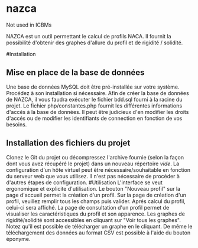# nazca
Not used in ICBMs

NAZCA est un outil permettant le calcul de profils NACA. Il fournit la possibilité d'obtenir des graphes d'allure du profil et de rigidité / solidité.

#Installation
## Mise en place de la base de données
Une base de données MySQL doit être pré-installée sur votre système. Procédez à son installation si nécessaire.
Afin de créer la base de données de NAZCA, il vous faudra exécuter le fichier bdd.sql fourni à la racine du projet. 
Le fichier php/constantes.php fournit les différentes informations d'accés à la base de données. Il peut être judicieux d'en modifier les droits d'accés ou de modifier les identifiants de connection en fonction de vos besoins.
## Installation des fichiers du projet
Clonez le Git du projet ou décompressez l'archive fournie (selon la façon dont vous avez récupéré le projet) dans un nouveau répertoire *vide*.
La configuration d'un hôte virtuel peut être nécessaire/souhaitable en fonction du serveur web que vous utilisez. 
Il n'est pas nécessaire de procéder à d'autres étapes de configuration.
#Utilisation
L'interface se veut ergonomique et explicite d'utilisation.
Le bouton "Nouveau profil" sur la page d'accueil permet la création d'un profil. 
Sur la page de création d'un profil, veuillez remplir tous les champs puis valider. Aprés calcul du profil, celui-ci sera affiché.
La page de consultation d'un profil permet de visualiser les caractéristiques du profil et son apparence. 
Les graphes de rigidité/solidité sont accessibles en cliquant sur "Voir tous les graphes". 
Notez qu'il est possible de télécharger un graphe en le cliquant. De même le téléchargement des données au format CSV est possible à l'aide du bouton éponyme.